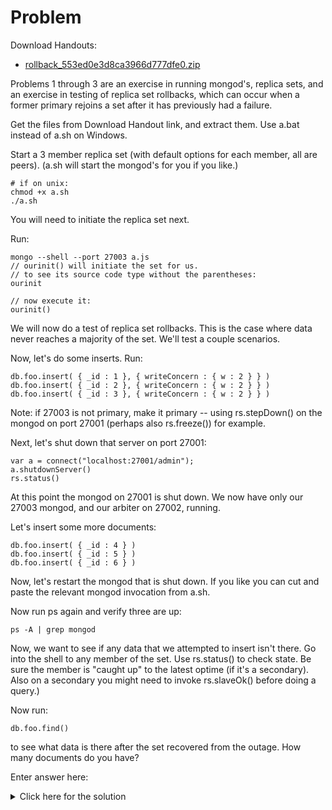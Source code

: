# Problem
Download Handouts:
 - <a href="https://university.mongodb.com/static/MongoDB_2017_M102_October/handouts/rollback_553ed0e3d8ca3966d777dfe0.zip">rollback_553ed0e3d8ca3966d777dfe0.zip</a>

Problems 1 through 3 are an exercise in running mongod's, replica sets, and an exercise in testing of replica set rollbacks, which can occur when a former primary rejoins a set after it has previously had a failure.

Get the files from Download Handout link, and extract them. Use a.bat instead of a.sh on Windows.

Start a 3 member replica set (with default options for each member, all are peers). (a.sh will start the mongod's for you if you like.)

    # if on unix:
    chmod +x a.sh
    ./a.sh

You will need to initiate the replica set next.

Run:

    mongo --shell --port 27003 a.js
    // ourinit() will initiate the set for us.
    // to see its source code type without the parentheses:
    ourinit
    
    // now execute it:
    ourinit()

We will now do a test of replica set rollbacks. This is the case where data never reaches a majority of the set. We'll test a couple scenarios.

Now, let's do some inserts. Run:

    db.foo.insert( { _id : 1 }, { writeConcern : { w : 2 } } )
    db.foo.insert( { _id : 2 }, { writeConcern : { w : 2 } } )
    db.foo.insert( { _id : 3 }, { writeConcern : { w : 2 } } )

Note: if 27003 is not primary, make it primary -- using rs.stepDown() on the mongod on port 27001 (perhaps also rs.freeze()) for example.

Next, let's shut down that server on port 27001:

    var a = connect("localhost:27001/admin");
    a.shutdownServer()
    rs.status()

At this point the mongod on 27001 is shut down. We now have only our 27003 mongod, and our arbiter on 27002, running.

Let's insert some more documents:

    db.foo.insert( { _id : 4 } )
    db.foo.insert( { _id : 5 } )
    db.foo.insert( { _id : 6 } )

Now, let's restart the mongod that is shut down. If you like you can cut and paste the relevant mongod invocation from a.sh.

Now run ps again and verify three are up:

    ps -A | grep mongod

Now, we want to see if any data that we attempted to insert isn't there. Go into the shell to any member of the set. Use rs.status() to check state. Be sure the member is "caught up" to the latest optime (if it's a secondary). Also on a secondary you might need to invoke rs.slaveOk() before doing a query.)

Now run:

    db.foo.find()

to see what data is there after the set recovered from the outage. How many documents do you have?

Enter answer here:

<details>
  <summary>Click here for the solution</summary>
    <ul>
      <li>6</li>
	</ul>
</details>